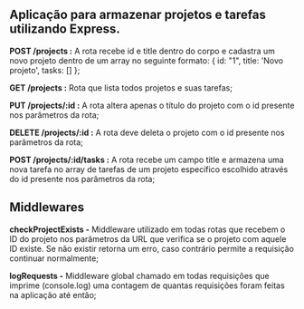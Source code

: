 ## Aplicação para armazenar projetos e tarefas utilizando Express.

**POST /projects :** A rota recebe id e title dentro do corpo e cadastra um novo projeto dentro de um array no seguinte formato: { id: "1", title: 'Novo projeto', tasks: [] };

**GET /projects :** Rota que lista todos projetos e suas tarefas;

**PUT /projects/:id :** A rota altera apenas o título do projeto com o id presente nos parâmetros da rota;

**DELETE /projects/:id :** A rota deve deleta o projeto com o id presente nos parâmetros da rota;

**POST /projects/:id/tasks :** A rota recebe um campo title e armazena uma nova tarefa no array de tarefas de um projeto específico escolhido através do id presente nos parâmetros da rota;

## Middlewares

**checkProjectExists -** Middleware utilizado em todas rotas que recebem o ID do projeto nos parâmetros da URL que verifica se o projeto com aquele ID existe. Se não existir retorna um erro, caso contrário permite a requisição continuar normalmente;

**logRequests -** Middleware global chamado em todas requisições que imprime (console.log) uma contagem de quantas requisições foram feitas na aplicação até então;

